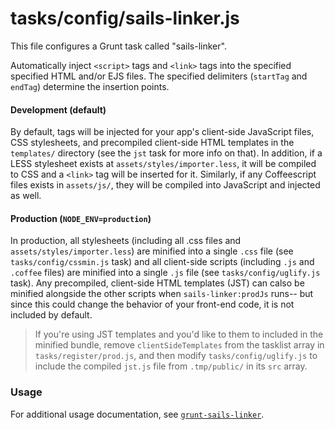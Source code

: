 # tasks/config/sails-linker.js

This file configures a Grunt task called "sails-linker".

Automatically inject `<script>` tags and `<link>` tags into the specified
specified HTML and/or EJS files.  The specified delimiters (`startTag`
and `endTag`) determine the insertion points.

#### Development (default)

By default, tags will be injected for your app's client-side JavaScript files,
CSS stylesheets, and precompiled client-side HTML templates in the `templates/`
directory (see the `jst` task for more info on that).  In addition, if a LESS
stylesheet exists at `assets/styles/importer.less`, it will be compiled to CSS
and a `<link>` tag will be inserted for it.  Similarly, if any Coffeescript
files exists in `assets/js/`, they will be compiled into JavaScript and injected
as well.

#### Production (`NODE_ENV=production`)

In production, all stylesheets (including all .css files and `assets/styles/importer.less`) are
minified into a single `.css` file (see `tasks/config/cssmin.js` task) and
all client-side scripts (including `.js` and `.coffee` files) are minified
into a single `.js` file (see `tasks/config/uglify.js` task).  Any precompiled,
client-side HTML templates (JST) can calso be minified alongside the other
scripts when `sails-linker:prodJs` runs-- but since this could change the
behavior of your front-end code, it is not included by default.

> If you're using JST templates and you'd like to them to included in the
> minified bundle, remove `clientSideTemplates` from the tasklist array in
> `tasks/register/prod.js`, and then modify `tasks/config/uglify.js` to include
> the compiled `jst.js` file from `.tmp/public/` in its `src` array.

### Usage

For additional usage documentation, see [`grunt-sails-linker`](https://www.npmjs.com/package/grunt-sails-linker).

<docmeta name="displayName" value="sails-linker.js">

